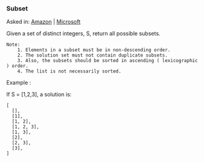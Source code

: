 ### Subset

Asked in: [Amazon](#) | [Microsoft](#)

Given a set of distinct integers, S, return all possible subsets.

    Note:
        1. Elements in a subset must be in non-descending order.
        2. The solution set must not contain duplicate subsets.
        3. Also, the subsets should be sorted in ascending ( lexicographic ) order.
        4. The list is not necessarily sorted.
Example :

If S = [1,2,3], a solution is:
```
[
  [],
  [1],
  [1, 2],
  [1, 2, 3],
  [1, 3],
  [2],
  [2, 3],
  [3],
]
```